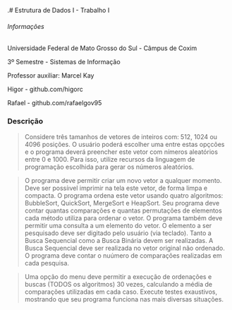 .# Estrutura de Dados I - Trabalho I
###### Informações
Universidade Federal de Mato Grosso do Sul - Câmpus de Coxim

3º Semestre - Sistemas de Informação
 
Professor auxiliar: Marcel Kay

Higor - github.com/higorc

Rafael - github.com/rafaelgov95


### Descrição


>Considere três tamanhos de vetores de inteiros com: 512, 1024 ou 4096 posições. O usuário poderá escolher uma entre estas opçcões e o programa deverá preencher este vetor com nímeros aleatórios entre 0 e 1000. Para isso, utilize recursos da linguagem de programação escolhida para gerar os números aleatórios.

>O programa deve permitir criar um novo vetor a qualquer momento. Deve ser possíıvel imprimir na tela este vetor, de forma limpa e compacta. O programa ordena este vetor usando quatro algoritmos: BubbleSort, QuickSort, MergeSort e HeapSort. Seu programa deve contar quantas comparações e quantas permutações de elementos cada método utiliza para ordenar o vetor. O programa também deve permitir uma consulta a um elemento do vetor. O elemento a ser pesquisado deve ser digitado pelo usuário (via teclado). Tanto a Busca Sequencial como a Busca Binária devem ser realizadas. A Busca Sequencial deve ser realizada no vetor original não ordenado. O programa deve contar o nuúmero de comparações realizadas em cada pesquisa.

>Uma opção do menu deve permitir a execução de ordenações e buscas (TODOS os algoritmos) 30 vezes, calculando a média de comparações utilizadas em cada caso. Execute testes exaustivos, mostrando que seu programa funciona nas mais diversas situações.

